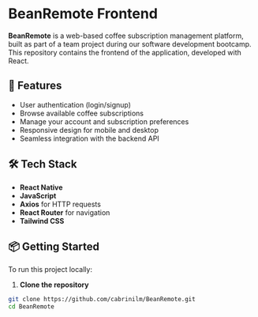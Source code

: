 # BeanRemote Frontend

**BeanRemote** is a web-based coffee subscription management platform, built as part of a team project during our software development bootcamp. This repository contains the frontend of the application, developed with React.

## 🌟 Features

- User authentication (login/signup)
- Browse available coffee subscriptions
- Manage your account and subscription preferences
- Responsive design for mobile and desktop
- Seamless integration with the backend API

## 🛠 Tech Stack

- **React Native**
- **JavaScript**
- **Axios** for HTTP requests
- **React Router** for navigation
- **Tailwind CSS**

## 📦 Getting Started

To run this project locally:

1. **Clone the repository**

```bash
git clone https://github.com/cabrinilm/BeanRemote.git
cd BeanRemote
